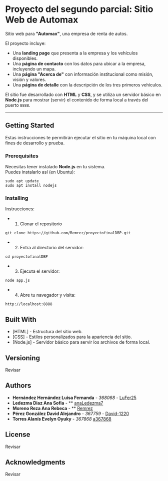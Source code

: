 # Proyecto del segundo parcial: Sitio Web de Automax

Sitio web para **"Automax"**, una empresa de renta de autos.

El proyecto incluye:

- Una **landing page** que presenta a la empresa y los vehículos disponibles.
- Una **página de contacto** con los datos para ubicar a la empresa, incluyendo un mapa.
- Una **página "Acerca de"** con información institucional como misión, visión y valores.
- Una **página de detalle** con la descripción de los tres primeros vehículos.

El sitio fue desarrollado con **HTML** y **CSS**, y se utiliza un servidor básico en **Node.js** para mostrar (servir) el contenido de forma local a través del puerto `8888`.

---
## Getting Started

Estas instrucciones te permitirán ejecutar el sitio en tu máquina local con fines de desarrollo y prueba.

### Prerequisites

Necesitas tener instalado **Node.js** en tu sistema.  
Puedes instalarlo así (en Ubuntu):

```
sudo apt update
sudo apt install nodejs 
```

### Installing

Instrucciones:

* 1. Clonar el repositorio

```
git clone https://github.com/Remrez/proyectofinalDBP.git
```

* 2. Entra al directorio del servidor:

```
cd proyectofinalDBP
```

* 3. Ejecuta el servidor:

```
node app.js
```

* 4. Abre tu navegador y visita:

```
http://localhost:8888
```
## Built With

* [HTML] - Estructura del sitio web.
* [CSS] - Estilos personalizados para la apariencia del sitio.
* [Node.js] - Servidor básico para servir los archivos de forma local.

## Versioning

Revisar

## Authors

* **Hernández Hernández Luisa Fernanda** - *368068* - [LuFer25](https://github.com/LuFer25)
* **Ledezma Diaz Ana Sofia** - ** [anaLedezma7](https://github.com/anaLedezma7)
* **Moreno Reza Ana Rebeca** - ** [Remrez](https://github.com/Remrez)
* **Pérez González David Alejandro** - *367759* - [David-1220](https://github.com/David-1220)
* **Torres Alanís Evelyn Oyuky** - *367868* [a367868](https://github.com/a367868)

## License

Revisar

## Acknowledgments

Revisar
